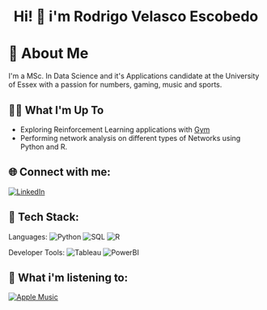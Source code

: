 
<h1 align="center"> Hi! 👋 i'm Rodrigo Velasco Escobedo</h1>




# 📖 About Me

I'm a MSc. In Data Science and it's Applications candidate at the University of Essex with a passion for numbers, gaming, music and sports.



##  👨‍💻 What I'm Up To

-  Exploring Reinforcement Learning applications with [Gym](https://www.gymlibrary.dev/index.html)
-  Performing network analysis on different types of Networks using Python and R.




##  🌐 Connect with me:
[![LinkedIn](https://img.shields.io/badge/LinkedIn-%230077B5.svg?logo=linkedin&logoColor=white)](https://www.linkedin.com/in/rodrigovelascoescobedo/)




## 📲 Tech Stack:
Languages: 
![Python](https://img.shields.io/badge/python-%233776AB.svg?style=for-the-badge&logo=python&logoColor=white) 
![SQL](https://img.shields.io/badge/sql-%2307405e.svg?style=for-the-badge&logo=postgresql&logoColor=white) 
![R](https://img.shields.io/badge/R-276DC3?style=for-the-badge&logo=r&logoColor=white)




Developer Tools: 
![Tableau](https://img.shields.io/badge/Tableau-E97627?style=for-the-badge&logo=Tableau&logoColor=white)
![PowerBI](https://img.shields.io/badge/PowerBI-F2C811?style=for-the-badge&logo=powerbi&logoColor=black) 




##  🎵 What i'm listening to:

[![Apple Music](https://img.shields.io/badge/apple%20music-F34E68?style=for-the-badge&logo=apple%20music&logoColor=white)](https://music.apple.com/profile/royvelesc)






